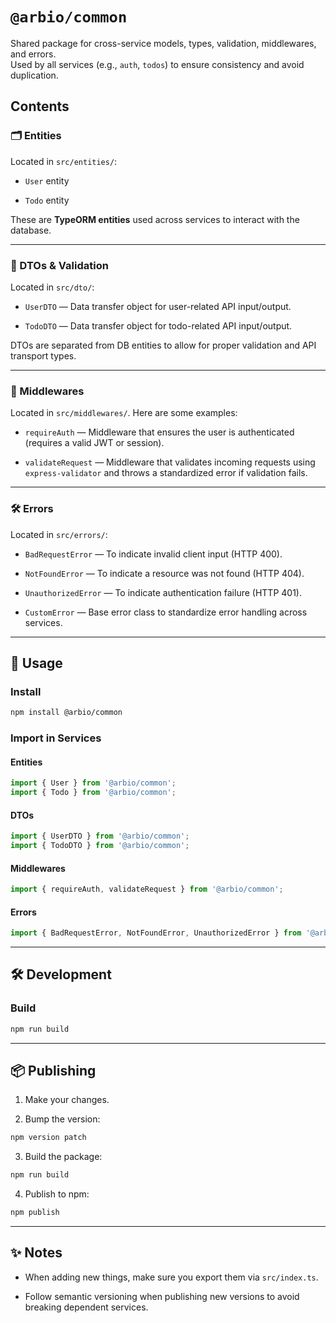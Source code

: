 # `@arbio/common`

Shared package for cross-service models, types, validation, middlewares, and errors.  
Used by all services (e.g., `auth`, `todos`) to ensure consistency and avoid duplication.

## Contents

### 🗂 Entities

Located in `src/entities/`:

-   `User` entity

-   `Todo` entity


These are **TypeORM entities** used across services to interact with the database.

---

### 📝 DTOs & Validation

Located in `src/dto/`:

-   `UserDTO` — Data transfer object for user-related API input/output.

-   `TodoDTO` — Data transfer object for todo-related API input/output.


DTOs are separated from DB entities to allow for proper validation and API transport types.

---

### 🚦 Middlewares

Located in `src/middlewares/`. Here are some examples:

-   `requireAuth` — Middleware that ensures the user is authenticated (requires a valid JWT or session).

-   `validateRequest` — Middleware that validates incoming requests using `express-validator` and throws a standardized error if validation fails.

---

### 🛠 Errors

Located in `src/errors/`:

-   `BadRequestError` — To indicate invalid client input (HTTP 400).

-   `NotFoundError` — To indicate a resource was not found (HTTP 404).

-   `UnauthorizedError` — To indicate authentication failure (HTTP 401).

-   `CustomError` — Base error class to standardize error handling across services.


---

## 🚀 Usage

### Install

```sh
npm install @arbio/common
```

### Import in Services

#### Entities

```typescript
import { User } from '@arbio/common';
import { Todo } from '@arbio/common';
```

#### DTOs

```typescript
import { UserDTO } from '@arbio/common';
import { TodoDTO } from '@arbio/common';
```

#### Middlewares

```typescript
import { requireAuth, validateRequest } from '@arbio/common';
```

#### Errors

```typescript
import { BadRequestError, NotFoundError, UnauthorizedError } from '@arbio/common';
```

---

## 🛠 Development

### Build

```sh
npm run build
```

---

## 📦 Publishing

1.  Make your changes.

2.  Bump the version:

```sh
npm version patch
```

3.  Build the package:


```sh
npm run build
```

4.  Publish to npm:


```sh
npm publish
```

---

## ✨ Notes

-   When adding new things, make sure you export them via `src/index.ts`.

-   Follow semantic versioning when publishing new versions to avoid breaking dependent services.
